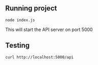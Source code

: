 ## Running project

`node index.js`

This will start the API server on port 5000

## Testing

`curl http://localhost:5000/api`
